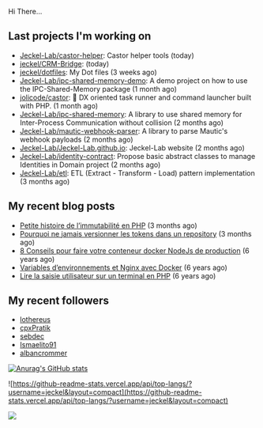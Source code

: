 Hi There...

## Last projects I'm working on

 - [Jeckel-Lab/castor-helper](https://github.com/Jeckel-Lab/castor-helper): Castor helper tools (today)
 - [jeckel/CRM-Bridge](https://github.com/jeckel/CRM-Bridge):  (today)
 - [jeckel/dotfiles](https://github.com/jeckel/dotfiles): My Dot files (3 weeks ago)
 - [Jeckel-Lab/ipc-shared-memory-demo](https://github.com/Jeckel-Lab/ipc-shared-memory-demo): A demo project on how to use the IPC-Shared-Memory package (1 month ago)
 - [jolicode/castor](https://github.com/jolicode/castor): 🦫 DX oriented task runner and command launcher built with PHP. (1 month ago)
 - [Jeckel-Lab/ipc-shared-memory](https://github.com/Jeckel-Lab/ipc-shared-memory): A library to use shared memory for Inter-Process Communication without collision (2 months ago)
 - [Jeckel-Lab/mautic-webhook-parser](https://github.com/Jeckel-Lab/mautic-webhook-parser): A library to parse Mautic&#39;s webhook payloads (2 months ago)
 - [Jeckel-Lab/Jeckel-Lab.github.io](https://github.com/Jeckel-Lab/Jeckel-Lab.github.io): Jeckel-Lab website (2 months ago)
 - [Jeckel-Lab/identity-contract](https://github.com/Jeckel-Lab/identity-contract): Propose basic abstract classes to manage Identities in Domain project (2 months ago)
 - [Jeckel-Lab/etl](https://github.com/Jeckel-Lab/etl): ETL (Extract - Transform - Load) pattern implementation (3 months ago)

## My recent blog posts

- [Petite histoire de l’immutabilité en PHP](https://jeckel-lab.fr/php/2023/10/02/histoire-immutabilite-en-php.html) (3 months ago)
- [Pourquoi ne jamais versionner les tokens dans un repository](https://jeckel-lab.fr/devops/2023/09/21/ne-pas-versionner-les-tokens-dans-git.html) (3 months ago)
- [8 Conseils pour faire votre conteneur docker NodeJs de production](https://jeckel-lab.fr/devops/2018/02/08/conteneur-nodejs-en-production.html) (6 years ago)
- [Variables d’environnements et Nginx avec Docker](https://jeckel-lab.fr/devops/2018/01/22/env-variables-nginx-docker.html) (6 years ago)
- [Lire la saisie utilisateur sur un terminal en PHP](https://jeckel-lab.fr/php/2018/01/03/saisie-utilistateur-terminal-php.html) (6 years ago)

## My recent followers

- [lothereus](https://github.com/lothereus)
- [cpxPratik](https://github.com/cpxPratik)
- [sebdec](https://github.com/sebdec)
- [Ismaelito91](https://github.com/Ismaelito91)
- [albancrommer](https://github.com/albancrommer)


[![Anurag's GitHub stats](https://github-readme-stats.vercel.app/api?username=jeckel)](https://github.com/anuraghazra/github-readme-stats)

![https://github-readme-stats.vercel.app/api/top-langs/?username=jeckel&layout=compact](https://github-readme-stats.vercel.app/api/top-langs/?username=jeckel&layout=compact)

![](https://komarev.com/ghpvc/?username=jeckel&color=blue)
